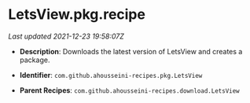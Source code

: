 # LetsView.pkg.recipe

_Last updated 2021-12-23 19:58:07Z_

- **Description**: Downloads the latest version of LetsView and creates a package.

- **Identifier**: `com.github.ahousseini-recipes.pkg.LetsView`

- **Parent Recipes**: `com.github.ahousseini-recipes.download.LetsView`